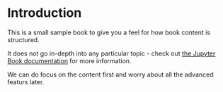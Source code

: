 # Introduction

This is a small sample book to give you a feel for how book content is
structured.

It does not go in-depth into any particular topic - check out [the Jupyter Book documentation](https://jupyterbook.org) for more information.

We can do focus on the content first and worry about all the advanced featurs later.

```{tableofcontents}
```
